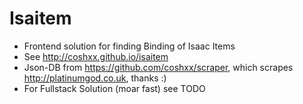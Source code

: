 # Isaitem

* Frontend solution for finding Binding of Isaac Items
* See http://coshxx.github.io/isaitem
* Json-DB from https://github.com/coshxx/scraper, which scrapes http://platinumgod.co.uk, thanks :)
* For Fullstack Solution (moar fast) see TODO
